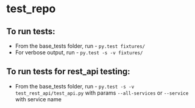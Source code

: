 # test_repo

## To run tests: 
- From the base_tests folder, run - `py.test fixtures/` 
- For verbose output, run - `py.test -s -v fixtures/`

## To run tests for rest_api testing:
- From the base_tests folder, run - `py.test -s -v test_rest_api/test_api.py` with params `--all-services` or `--service` with service name                
